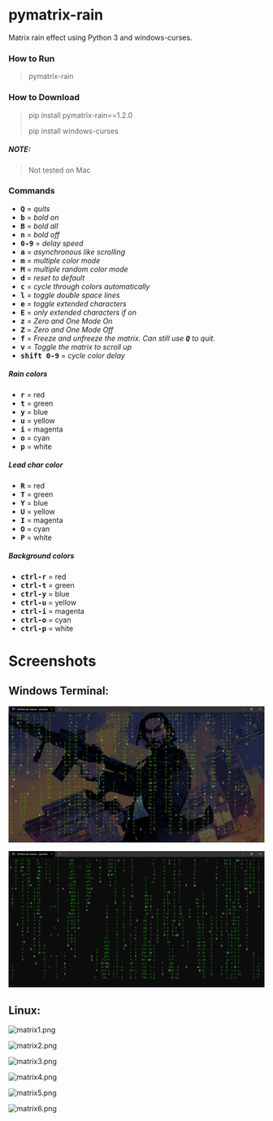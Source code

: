 # pymatrix-rain
Matrix rain effect using Python 3 and windows-curses.

### How to Run
 >pymatrix-rain

### How to Download
 >pip install pymatrix-rain==1.2.0
 >
 >pip install windows-curses


##### NOTE:

> Not tested on Mac


###  Commands
- **<kbd>Q</kbd>** = *quits*
- **<kbd>b</kbd>** = *bold on*
- **<kbd>B</kbd>** = *bold all*
- **<kbd>n</kbd>** = *bold off*
- **<kbd>0-9</kbd>** = *delay speed*
- **<kbd>a</kbd>** = *asynchronous like scrolling*
- **<kbd>m</kbd>** = *multiple color mode*
- **<kbd>M</kbd>** = *multiple random color mode*
- **<kbd>d</kbd>** = *reset to default*
- **<kbd>c</kbd>** = *cycle through colors automatically*
- **<kbd>l</kbd>** = *toggle double space lines*
- **<kbd>e</kbd>** = *toggle extended characters*
- **<kbd>E</kbd>** = *only extended characters if on*
- **<kbd>z</kbd>** = *Zero and One Mode On*
- **<kbd>Z</kbd>** = *Zero and One Mode Off*
- **<kbd>f</kbd>** = *Freeze and unfreeze the matrix. Can still use **<kbd>Q</kbd>** to quit.*
- **<kbd>v</kbd>** = *Toggle the matrix to scroll up*
- **<kbd>shift 0-9</kbd>** = *cycle color delay*

##### Rain colors
- **<kbd>r</kbd>** = red
- **<kbd>t</kbd>** = green
- **<kbd>y</kbd>** = blue
- **<kbd>u</kbd>** = yellow
- **<kbd>i</kbd>** = magenta
- **<kbd>o</kbd>** = cyan
- **<kbd>p</kbd>** = white

##### Lead char color
- **<kbd>R</kbd>** = red
- **<kbd>T</kbd>** = green
- **<kbd>Y</kbd>** = blue
- **<kbd>U</kbd>** = yellow
- **<kbd>I</kbd>** = magenta
- **<kbd>O</kbd>** = cyan
- **<kbd>P</kbd>** = white

##### Background colors
- **<kbd>ctrl-r</kbd>** = red
- **<kbd>ctrl-t</kbd>** = green
- **<kbd>ctrl-y</kbd>** = blue
- **<kbd>ctrl-u</kbd>** = yellow
- **<kbd>ctrl-i</kbd>** = magenta
- **<kbd>ctrl-o</kbd>** = cyan
- **<kbd>ctrl-p</kbd>** = white

# Screenshots

## Windows Terminal:
![custom-terminal.png](/README/custom-terminal.png)

![og-terminal.png](/README/og-terminal.png)


## Linux:
![matrix1.png](https://i.fluffy.cc/Vs2ZW5PBdM0QXv7Ljz3LDV7JCg2LJBJK.png)

![matrix2.png](https://i.fluffy.cc/LWwpSxJldKBBVlC260Zc7T5CRg7JN303.png)

![matrix3.png](https://i.fluffy.cc/K0MNwrm4KC69NZRQm1k3JsR9j1FqxjWm.png)

![matrix4.png](https://i.fluffy.cc/h582RvNQxqcsX5029wcK9q0v2kBPcRMd.png)

![matrix5.png](https://i.fluffy.cc/q7xjhc011J6N5nP53dDKrnnJNX7Qp5t3.png)

![matrix6.png](https://i.fluffy.cc/JdRwzdWxltVxc80RDGg7BDB41hZMFmNN.png)
